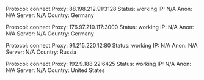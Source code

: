 Protocol: connect
Proxy: 88.198.212.91:3128
Status: working
IP: N/A
Anon: N/A
Server: N/A
Country: Germany

Protocol: connect
Proxy: 176.97.210.117:3000
Status: working
IP: N/A
Anon: N/A
Server: N/A
Country: Germany

Protocol: connect
Proxy: 91.215.220.12:80
Status: working
IP: N/A
Anon: N/A
Server: N/A
Country: Russia

Protocol: connect
Proxy: 192.9.188.22:6425
Status: working
IP: N/A
Anon: N/A
Server: N/A
Country: United States

